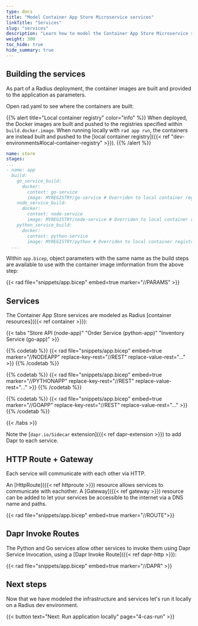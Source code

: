 ```yaml
---
type: docs
title: "Model Container App Store Microservice services"
linkTitle: "Services"
slug: "services"
description: "Learn how to model the Container App Store Microservice services"
weight: 300
toc_hide: true
hide_summary: true
---
```


<!-- DISABLE_ALGOLIA -->

## Building the services

As part of a Radius deployment, the container images are built and provided to the application as parameters.

Open rad.yaml to see where the containers are built:

{{% alert title="Local container registry" color="info" %}}
When deployed, the Docker images are built and pushed to the registries specified within `build.docker.image`. When running locally with `rad app run`, the containers are instead built and pushed to the [local container registry]({{< ref "dev-environments#local-container-registry" >}}).
{{% /alert %}}

```yaml
name: store
stages:
...
- name: app
  build:
    go_service_build:
      docker:
        context: go-service
        image: MYREGISTRY/go-service # Overriden to local container registry when run locally
    node_service_build:
      docker:
        context: node-service
        image: MYREGISTRY/node-service # Overriden to local container registry when run locally
    python_service_build:
      docker:
        context: python-service
        image: MYREGISTRY/python # Overriden to local container registry when run locally
  ...
```

Within `app.bicep`, object parameters with the same name as the build steps are available to use with the container image imformation from the above step:

{{< rad file="snippets/app.bicep" embed=true marker="//PARAMS" >}}

## Services

The Container App Store services are modeled as Radius [container resources]({{< ref container >}}):

{{< tabs "Store API (node-app)" "Order Service (python-app)" "Inventory Service (go-app)" >}}

{{% codetab %}}
{{< rad file="snippets/app.bicep" embed=true marker="//NODEAPP" replace-key-rest="//REST" replace-value-rest="..." >}}
{{% /codetab %}}

{{% codetab %}}
{{< rad file="snippets/app.bicep" embed=true marker="//PYTHONAPP" replace-key-rest="//REST" replace-value-rest="..." >}}
{{% /codetab %}}

{{% codetab %}}
{{< rad file="snippets/app.bicep" embed=true marker="//GOAPP" replace-key-rest="//REST" replace-value-rest="..." >}}
{{% /codetab %}}

{{< /tabs >}}

Note the [`dapr.io/Sidecar` extension]({{< ref dapr-extension >}}) to add Dapr to each service.

## HTTP Route + Gateway

Each service will communicate with each other via HTTP.

An [HttpRoute]({{< ref httproute >}}) resource allows services to communicate with eachother. A [Gateway]({{< ref gateway >}}) resource can be added to let your services be accessible to the internet via a DNS name and paths.

{{< rad file="snippets/app.bicep" embed=true marker="//ROUTE">}}

## Dapr Invoke Routes

The Python and Go services allow other services to invoke them using Dapr Service Invocation, using a [Dapr Invoke Route]({{< ref dapr-http >}}):

{{< rad file="snippets/app.bicep" embed=true marker="//DAPR" >}}

## Next steps

Now that we have modeled the infrastructure and services let's run it locally on a Radius dev environment.

{{< button text="Next: Run application locally" page="4-cas-run" >}}
